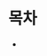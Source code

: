 # 목차

+ [](https://github.com/hyebinyu1110/TIL/blob/main/ETC/1.%20Uncaught%20ReferenceError:%20SpeechRecognition%20is%20not%20defined%20%EA%B0%80%20%EB%B0%9C%EC%83%9D%ED%95%98%EB%8A%94%20%EC%9D%B4%EC%9C%A0.md)
